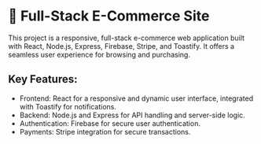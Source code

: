 # 🛒 Full-Stack E-Commerce Site
This project is a responsive, full-stack e-commerce web application built with React, Node.js, Express, Firebase, Stripe, and Toastify. It offers a seamless user experience for browsing and purchasing.

## Key Features:
* Frontend: React for a responsive and dynamic user interface, integrated with Toastify for notifications.
* Backend: Node.js and Express for API handling and server-side logic.
* Authentication: Firebase for secure user authentication.
* Payments: Stripe integration for secure transactions.
